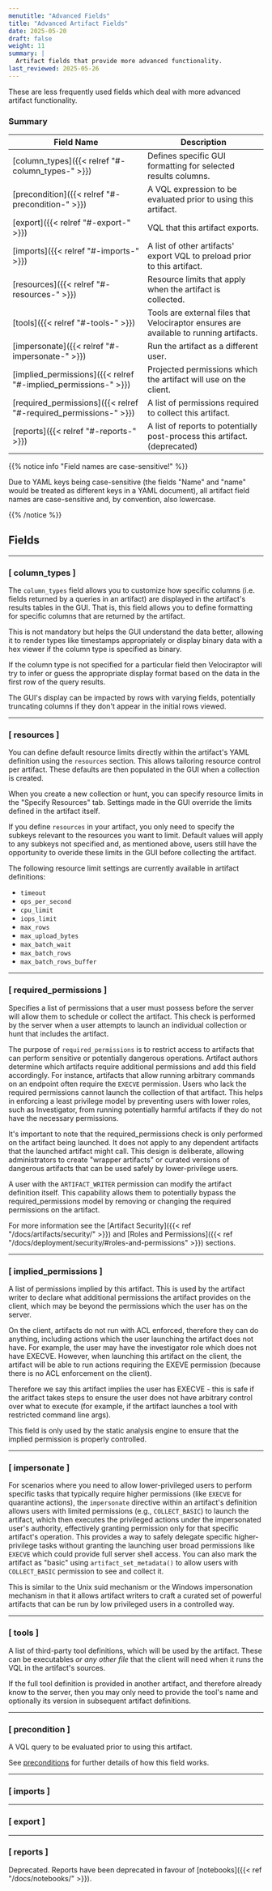 ```yaml
---
menutitle: "Advanced Fields"
title: "Advanced Artifact Fields"
date: 2025-05-20
draft: false
weight: 11
summary: |
  Artifact fields that provide more advanced functionality.
last_reviewed: 2025-05-26
---
```


These are less frequently used fields which deal with more advanced artifact
functionality.

### Summary

| Field Name         | Description                               |
|--------------------|-------------------------------------------|
| [column_types]({{< relref "#-column_types-" >}}) | Defines specific GUI formatting for selected results columns. | No | sequence |
| [precondition]({{< relref "#-precondition-" >}}) | A VQL expression to be evaluated prior to using this artifact. |
| [export]({{< relref "#-export-" >}}) | VQL that this artifact exports. |
| [imports]({{< relref "#-imports-" >}}) | A list of other artifacts' export VQL to preload prior to this artifact. |
| [resources]({{< relref "#-resources-" >}}) | Resource limits that apply when the artifact is collected. |
| [tools]({{< relref "#-tools-" >}}) | Tools are external files that Velociraptor ensures are available to running artifacts. |
| [impersonate]({{< relref "#-impersonate-" >}}) | Run the artifact as a different user. |
| [implied_permissions]({{< relref "#-implied_permissions-" >}}) | Projected permissions which the artifact will use on the client. |
| [required_permissions]({{< relref "#-required_permissions-" >}}) | A list of permissions required to collect this artifact. |
| [reports]({{< relref "#-reports-" >}}) | A list of reports to potentially post-process this artifact. (deprecated) |

{{% notice info "Field names are case-sensitive!" %}}

Due to YAML keys being case-sensitive (the fields "Name" and "name" would be
treated as different keys in a YAML document), all artifact field names are
case-sensitive and, by convention, also lowercase.

{{% /notice %}}


## Fields



---

### [ column_types ]

The `column_types` field allows you to customize how specific columns (i.e.
fields returned by a queries in an artifact) are displayed in the artifact's
results tables in the GUI. That is, this field allows you to define formatting
for specific columns that are returned by the artifact.

This is not mandatory but helps the GUI understand the data better, allowing it
to render types like timestamps appropriately or display binary data with a hex
viewer if the column type is specified as binary.

If the column type is not specified for a particular field then Velociraptor
will try to infer or guess the appropriate display format based on the data
in the first row of the query results.

The GUI's display can be impacted by rows with varying fields, potentially
truncating columns if they don't appear in the initial rows viewed.

---

### [ resources ]

You can define default resource limits directly within the artifact's YAML
definition using the `resources` section. This allows tailoring resource control
per artifact. These defaults are then populated in the GUI when a collection is
created.

When you create a new collection or hunt, you can specify resource limits in the
"Specify Resources" tab. Settings made in the GUI override the limits defined in
the artifact itself.

If you define `resources` in your artifact, you only need to specify the subkeys
relevant to the resources you want to limit. Default values will apply to any
subkeys not specified and, as mentioned above, users still have the opportunity
to overide these limits in the GUI before collecting the artifact.

The following resource limit settings are currently available in artifact
definitions:

- `timeout`
- `ops_per_second`
- `cpu_limit`
- `iops_limit`
- `max_rows`
- `max_upload_bytes`
- `max_batch_wait`
- `max_batch_rows`
- `max_batch_rows_buffer`

---

### [ required_permissions ]

Specifies a list of permissions that a user must possess before the server will
allow them to schedule or collect the artifact. This check is performed by the
server when a user attempts to launch an individual collection or hunt that
includes the artifact.

The purpose of `required_permissions` is to restrict access to artifacts
that can perform sensitive or potentially dangerous operations. Artifact authors
determine which artifacts require additional permissions and add this field
accordingly. For instance, artifacts that allow running arbitrary commands on an
endpoint often require the `EXECVE` permission. Users who lack the required
permissions cannot launch the collection of that artifact. This helps in
enforcing a least privilege model by preventing users with lower roles, such as
Investigator, from running potentially harmful artifacts if they do not have the
necessary permissions.

It's important to note that the required_permissions check is only performed on
the artifact being launched. It does not apply to any dependent artifacts that
the launched artifact might call. This design is deliberate, allowing
administrators to create "wrapper artifacts" or curated versions of dangerous
artifacts that can be used safely by lower-privilege users.

A user with the `ARTIFACT_WRITER` permission can modify the artifact definition
itself. This capability allows them to potentially bypass the
required_permissions model by removing or changing the required permissions on
the artifact.

For more information see the
[Artifact Security]({{< ref "/docs/artifacts/security/" >}})
and
[Roles and Permissions]({{< ref "/docs/deployment/security/#roles-and-permissions" >}})
sections.

---

### [ implied_permissions ]

A list of permissions implied by this artifact. This is used by the artifact
writer to declare what additional permissions the artifact provides on the
client, which may be beyond the permissions which the user has on the server.

On the client, artifacts do not run with ACL enforced, therefore they can do
anything, including actions which the user launching the artifact does not have.
For example, the user may have the investigator role which does not have EXECVE.
However, when launching this artifact on the client, the artifact will be able
to run actions requiring the EXEVE permission (because there is no ACL
enforcement on the client).

Therefore we say this artifact implies the user has EXECVE - this is safe if the
aritfact takes steps to ensure the user does not have arbitrary control over
what to execute (for example, if the artifact launches a tool with restricted
command line args).

This field is only used by the static analysis engine to ensure that the implied
permission is properly controlled.

---

### [ impersonate ]

For scenarios where you need to allow lower-privileged users to perform specific
tasks that typically require higher permissions (like `EXECVE` for quarantine
actions), the `impersonate` directive within an artifact's definition allows
users with limited permissions (e.g., `COLLECT_BASIC`) to launch the artifact,
which then executes the privileged actions under the impersonated user's
authority, effectively granting permission only for that specific artifact's
operation. This provides a way to safely delegate specific higher-privilege
tasks without granting the launching user broad permissions like `EXECVE` which
could provide full server shell access. You can also mark the artifact as
"basic" using `artifact_set_metadata()` to allow users with `COLLECT_BASIC`
permission to see and collect it.

This is similar to the Unix suid mechanism or the Windows impersonation
mechanism in that it allows artifact writers to craft a curated set of powerful
artifacts that can be run by low privileged users in a controlled way.

---

### [ tools ]

A list of third-party tool definitions, which will be used by the artifact.
These can be executables _or any other file_ that the client will need when it
runs the VQL in the artifact's sources.

If the full tool definition is provided in another artifact, and therefore
already know to the server, then you may only need to provide the tool's name
and optionally its version in subsequent artifact definitions.



---

### [ precondition ]

A VQL query to be evaluated prior to using this artifact.

See [preconditions]() for further details of how this field works.

---

### [ imports ]

---

### [ export ]

---

### [ reports ]

Deprecated. Reports have been deprecated in favour of
[notebooks]({{< ref "/docs/notebooks/" >}}).
